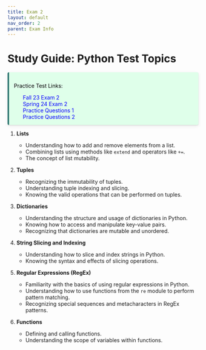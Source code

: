 ```yaml
---
title: Exam 2
layout: default
nav_order: 2
parent: Exam Info
---
```


# Study Guide: Python Test Topics

<div style="background: #DFFFEA; border-left: 4px solid #317873; border-radius: 4px; box-shadow: 0 1px 2px rgba(0,0,0,0.12), 0 3px 10px rgba(0,0,0,0.08); padding: 0.8rem;">
    <p style="color: black;">Practice Test Links:</p>
    <ul style="list-style-type: none; margin: 0;">
        <li><a href="https://docs.google.com/document/d/1ICRhH-s6ZeLLFYWWJwTtNo6Iz81BDn8kkIJ5StkREvw/edit" style="color: blue; text-decoration: none;">Fall 23 Exam 2</a></li>
        <li><a href="https://docs.google.com/document/d/1_9q9Xr00GTaAW2wEEz46d8rZ3iI8uXO-Ub9HMZIay_Y/edit?tab=t.0#heading=h.xfnb4nb7px1b" style="color: blue; text-decoration: none;">Spring 24 Exam 2</a></li>
        <li><a href="https://docs.google.com/document/d/1W28eW5XdPHuUZoTuzp1hMFMcAkDmpP3aICWEW-ZtuRk/edit" style="color: blue; text-decoration: none;">Practice Questions 1</a></li>
        <li><a href="https://docs.google.com/document/d/1zge3EUECNdWyJsh5Mry6fXKX-u4VrrRVC-x30PP86Ok/edit" style="color: blue; text-decoration: none;">Practice Questions 2</a></li>
        </ul>
</div>

[//]: # ()
[//]: # ([Practice Test 1]&#40;https://docs.google.com/document/d/1W28eW5XdPHuUZoTuzp1hMFMcAkDmpP3aICWEW-ZtuRk/edit&#41; [Practice Test 2]&#40;https://docs.google.com/document/d/1zge3EUECNdWyJsh5Mry6fXKX-u4VrrRVC-x30PP86Ok/edit&#41;)

[//]: # ({: .note })


1. **Lists**
    - Understanding how to add and remove elements from a list.
    - Combining lists using methods like `extend` and operators like `+=`.
    - The concept of list mutability.

2. **Tuples**
    - Recognizing the immutability of tuples.
    - Understanding tuple indexing and slicing.
    - Knowing the valid operations that can be performed on tuples.

3. **Dictionaries**
    - Understanding the structure and usage of dictionaries in Python.
    - Knowing how to access and manipulate key-value pairs.
    - Recognizing that dictionaries are mutable and unordered.

4. **String Slicing and Indexing**
    - Understanding how to slice and index strings in Python.
    - Knowing the syntax and effects of slicing operations.

5. **Regular Expressions (RegEx)**
    - Familiarity with the basics of using regular expressions in Python.
    - Understanding how to use functions from the `re` module to perform pattern matching.
    - Recognizing special sequences and metacharacters in RegEx patterns.

6. **Functions**
    - Defining and calling functions.
    - Understanding the scope of variables within functions.